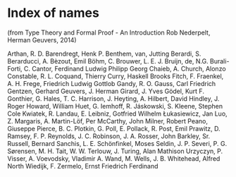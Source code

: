 # Index of names

(from Type Theory and Formal Proof - An Introduction Rob Nederpelt, Herman Geuvers, 2014)

Arthan, R. D.
Barendregt, Henk P.
Benthem, van, Jutting
Berardi, S.
Berarducci, A.
Bèzout, Emil
Böhm, C.
Brouwer, L. E. J.
Bruijn, de, N.G.
Burali-Forti, C.
Cantor, Ferdinand Ludwig Philipp Georg
Chaieb, A.
Church, Alonzo
Constable, R. L.
Coquand, Thierry
Curry, Haskell Brooks
Fitch, F.
Fraenkel, A. H.
Frege, Friedrich Ludwig Gottlob
Gandy, R. O.
Gauss, Carl Friedrich
Gentzen, Gerhard
Geuvers, J. Herman
Girard, J. Yves
Gödel, Kurt F.
Gonthier, G.
Hales, T. C.
Harrison, J.
Heyting, A.
Hilbert, David
Hindley, J. Roger
Howard, William
Huet, G.
Iemhoff, R.
Jáskowski, S.
Kleene, Stephen Cole
Kwiatek, R.
Landau, E.
Leibniz, Gotfried Wilhelm
Łukasiewicz, Jan
Luo, Z.
Margaris, A.
Martin-Löf, Per
McCarthy, John
Milner, Robert
Peano, Giuseppe
Pierce, B. C.
Plotkin, G.
Poll, E.
Pollack, R.
Post, Emil
Prawitz, D.
Ramsey, F. P.
Reynolds, J. C.
Robinson, J. A.
Rosser, John Barkley, Sr.
Russell, Bernard
Sanchis, L. E.
Schönfinkel, Moses
Seldin, J. P.
Severi, P. G.
Sørensen, M. H.
Tait, W. W.
Terlouw, J.
Turing, Alan Mathison
Urzyczyn, P.
Visser, A.
Voevodsky, Vladimir A.
Wand, M.
Wells, J. B.
Whitehead, Alfred North
Wiedijk, F.
Zermelo, Ernst Friedrich Ferdinand
